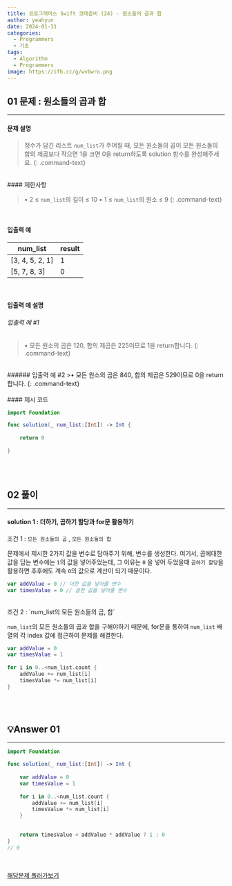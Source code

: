```yaml
---
title: 프로그래머스 Swift 코테준비 (24) - 원소들의 곱과 합
author: yeahyun
date: 2024-01-31
categories:
  - Programmers
  - 기초
tags:
  - Algorithm
  - Programmers
image: https://ifh.cc/g/wvbwro.png
---
```

## 01 문제 : 원소들의 곱과 합

---
#### 문제 설명

>정수가 담긴 리스트 `num_list`가 주어질 때, 모든 원소들의 곱이 모든 원소들의 합의 제곱보다 작으면 1을 크면 0을 return하도록 solution 함수를 완성해주세요.
{: .command-text}

<BR>
#### 제한사항

>• 2 ≤ `num_list`의 길이 ≤ 10
>• 1 ≤ `num_list`의 원소 ≤ 9
{: .command-text}
<BR>

#### 입출력 예

|num_list|result|
|---|---|
|[3, 4, 5, 2, 1]|1|
|[5, 7, 8, 3]|0|


<BR>

#### 입출력 예 설명

###### 입출력 예 #1

>• 모든 원소의 곱은 120, 합의 제곱은 225이므로 1을 return합니다.
{: .command-text}
<br>
###### 입출력 예 #2
>• 모든 원소의 곱은 840, 합의 제곱은 529이므로 0을 return합니다.
{: .command-text}
<br>
<br>
#### 제시 코드

```swift
import Foundation

func solution(_ num_list:[Int]) -> Int {
    
    return 0
    
}
```

<br>
<br>

## 02 풀이 
---

#### solution 1 : 더하기, 곱하기 할당과 for문 활용하기

조건 1 : `모든 원소들의 곱` , `모든 원소들의 합`  

문제에서 제시한 2가지 값을 변수로 담아주기 위해, 변수를 생성한다.
여기서, 곱에대한 값을 담는 변수에는 `1`의 값을 넣어주었는데, 그 이유는 `0` 을 넣어 두었을때 `곱하기 할당`을  
활용하면 추후에도 계속 `0`의 값으로 계산이 되기 때문이다.

```swift
var addValue = 0 // 더한 값을 넣어줄 변수
var timesValue = 0 // 곱한 값을 넣어줄 변수
```

<br>
조건 2 : `num_list의 모든 원소들의 곱, 합`

`num_list`의 모든 원소들의 곱과 합을 구해야하기 때문에, for문을 통하여 `num_list` 배열의 각 index 값에
접근하여 문제를 해결한다.

```swift
var addValue = 0
var timesValue = 1
    
for i in 0..<num_list.count {
	addValue += num_list[i]
	timesValue *= num_list[i]
}
```

<br>
<br>

## 💡Answer 01
---

```swift
import Foundation

func solution(_ num_list:[Int]) -> Int {
    
    var addValue = 0
    var timesValue = 1
    
    for i in 0..<num_list.count {
        addValue += num_list[i]
        timesValue *= num_list[i]
    }

    
    return timesValue < addValue * addValue ? 1 : 0
}
// 0

```

<br>

[해당문제 풀러가보기](https://school.programmers.co.kr/learn/courses/30/lessons/181929)


